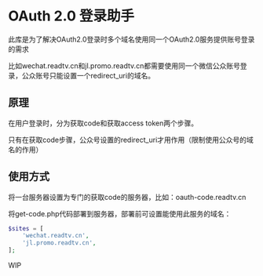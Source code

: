 OAuth 2.0 登录助手
==================

此库是为了解决OAuth2.0登录时多个域名使用同一个OAuth2.0服务提供账号登录的需求

比如wechat.readtv.cn和jl.promo.readtv.cn都需要使用同一个微信公众账号登录，公众账号只能设置一个redirect_uri的域名。

原理
----

在用户登录时，分为获取code和获取access token两个步骤。

只有在获取code步骤，公众号设置的redirect_uri才用作用（限制使用公众号的域名的作用）

使用方式
--------

将一台服务器设置为专门的获取code的服务器，比如：oauth-code.readtv.cn

将get-code.php代码部署到服务器，部署前可设置能使用此服务的域名：

```php
$sites = [
    'wechat.readtv.cn',
    'jl.promo.readtv.cn',
];
```

WIP